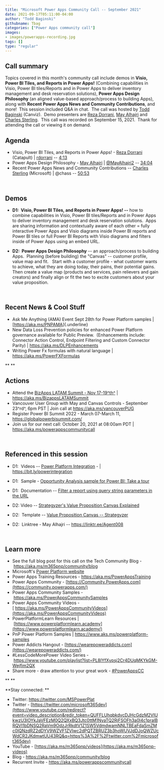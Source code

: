 ```yaml
---
title: "Microsoft Power Apps Community Call -- September 2021"
date: 2021-09-17T05:11:00-04:00
author: "Todd Baginski"
githubname: Tbag
categories: ["Power Apps community call"]
images:
- images/powerapps-recording.jpg
tags: []
type: "regular"
---
```


## Call summary

Topics covered in this month's community call include demos in **Visio,
Power BI Tiles, and Reports in Power Apps!** (Combining capabilities in
Visio, Power BI tiles/Reports and in Power Apps to deliver inventory
management and desk reservation solutions), **Power Apps Design
Philosophy** (an aligned value-based approach/process to building Apps),
along with **Recent Power Apps News and Community Contributions**, and
more!  This session included Q&A in chat.  The call was hosted by [Todd
Baginski](http://twitter.com/toddbaginski) (Canviz).  Demo presenters
are [Reza Dorrani](http://twitter.com/rezadorrani), [May
Alhajri](http://twitter.com/MayAlhajri2) and [Charles
Sterling](http://twitter.com/chass).  This call was recorded on
September 15, 2021.  Thank for attending the call or viewing it on
demand. 


## Agenda

-   Visio, Power BI Tiles, and Reports in Power Apps! - [Reza
    Dorrani](http://twitter.com/rezadorrani) (Catapult) |
    [rdorrani](https://github.com/rdorrani) --
    [4:13](https://youtu.be/8bDUAK6N8Jg?t=253)
-   Power Apps Design Philosophy - [May
    Alhajri](http://twitter.com/MayAlhajri2) |
    [@MayAlhajri2](https://techcommunity.microsoft.com/t5/user/viewprofilepage/user-id/670696) --
    [34:04](https://youtu.be/8bDUAK6N8Jg?t=2044)
-   Recent Power Apps News and Community Contributions -- [Charles
    Sterling](http://twitter.com/chass) (Microsoft) | @chass --
    [50:53](https://youtu.be/8bDUAK6N8Jg?t=3053)

 

## Demos

-   **D1:  Visio, Power BI Tiles, and Reports in Power Apps! --** how to
    combine capabilities in Visio, Power BI tiles/Reports and in Power
    Apps to deliver inventory management and desk reservation
    solutions.  Apps are sharing information and contextually aware of
    each other = fully interactive Power Apps and Visio diagrams inside
    Power BI reports and Power BI tiles or full Power BI Reports with
    Visio diagrams and filters inside of Power Apps using an embed URL. 
      

-   **D2:  Power Apps Design Philosophy** -- an approach/process to
    building Apps.  Planning (before building) the "Canvas" -- customer
    profile, value map and fit.   Start with a customer profile - what
    customer wants to achieve, what they are doing today, their pains,
    their potential gains. Then create a value map (products and
    services, pain relievers and gain creators) and finally align or fit
    the two to excite customers about your value proposition.   

 

## Recent News & Cool Stuff

-   Ask Me Anything (AMA) Event Sept 28th for Power Platform samples |
    [<https://aka.ms/PNPAMA>]{.underline}
-   New Data Loss Prevention policies for enhanced Power Platform
    governance available for Public Preview.  (Enhancements include:
    Connector Action Control, Endpoint Filtering and Custom Connector
    Parity) | <https://aka.ms/DLPEnhancements>
-   Writing Power Fx formulas with natural language |
    <https://aka.ms/PowerFXFormulas>

** **

## Actions

-   Attend the [BizApps LATAM Summit - Nov
    17-19^th^](https://aka.ms/BizappsLATAMSummit) |
    <https://aka.ms/BizappsLATAMSummit>
-   Vancouver User Group with May and Canvas Controls - September
    23^rd^, 6pm PST | Join call at <https://aka.ms/vancouverPUG>
-   Register Power BI Summit 2022 - March 07-March 11,
    <https://globalpowerbisummit.com/>
-   Join us for our next call: October 20, 2021 at 08:00am PDT |
    <https://aka.ms/powerappscommunitycall>

 

## Referenced in this session

-   D1:  Videos -- [Power Platform
    Integration](https://www.youtube.com/playlist?list=PLTyFh-qDKAiEUf5st2WhUzgoDRF-1hET0) -
    | <https://bit.ly/powerintegration>

-   D1:  Sample - [Opportunity Analysis sample for Power BI: Take a
    tour](https://github.com/MicrosoftDocs/powerbi-docs/blob/live/powerbi-docs/create-reports/sample-opportunity-analysis.md) 

-   D1:  Documentation -- [Filter a report using query string parameters
    in the
    URL](https://docs.microsoft.com/power-bi/collaborate-share/service-url-filters) 

-   D2: Video -- [Strategyzer's Value Proposition Canvas
    Explained](https://www.youtube.com/watch?v=ReM1uqmVfP0) 

-   D2:  Template -- [Value Proposition Canvas --
    Strategyzer](https://www.strategyzer.com/canvas) 

-   D2:  Linktree - May Alhajri -- <https://linktr.ee/Agent008>

 

## Learn more

-   See the full blog post for this call on the Tech Community Blog
    - <https://aka.ms/m365pnp/community/blog>
-   Microsoft's [Power Platform
    website](https://powerplatform.microsoft.com/)
-   Power Apps Training Resources - <https://aka.ms/PowerAppsTraining>
-   Power Apps Community
    - [https://Community.PowerApps.com](https://community.powerapps.com/)
-   Power Apps Community Samples
    - <https://aka.ms/PowerAppsCommunitySamples>
-   Power Apps Community Videos
    -[ https://aka.ms/PowerAppsCommunityVideos](https://aka.ms/PowerAppsCommunityVideos)
-   PowerPlatformLearn Resources
    | [https://www.powerplatformlearn.academy](https://www.powerplatformlearn.academy/)
-   PnP Power Platform Samples
    | <https://www.aks.ms/powerplatform-samples>
-   Power Addicts Hangout
    - [https://wearepoweraddicts.com](https://wearepoweraddicts.com/)
-   #LessCodeMorePower Video Series
    - <https://www.youtube.com/playlist?list=PL8IYfXypsj2Cr4DUqMKYkGM-Wejfim2QX>
-   Share more - draw attention to your great work
    - [#PowerAppsCC](https://twitter.com/hashtag/PowerAppsCC?src=hashtag_click)

** **

**Stay connected: **

-   Twitter: <https://twitter.com/MSPowerPlat>
-   Twitter
    - [https://twitter.com/microsoft365dev](https://www.youtube.com/redirect?event=video_description&redir_token=QUFFLUhqbkdvcDJHcGdzM2VIUkwzU3lOYkJaVFEzM0Q2QXxBQ3Jtc0ttM1NyaTQ2RjFSOFh3a0l4c1pralBRQVI1bDNSQ2RaVm9OdzJrRkdtV1Z1SW5VdmdwamNNLTBEaFdaSmZMc0lQNzdRZ2dDYV9WZVF1ZVIwc2dPQTZBRUZ3b3hoWUVJdDJoQWZUcWdCR2JKdmwtUU43RQ&q=https%3A%2F%2Ftwitter.com%2Fmicrosoft365dev)​
-   YouTube -
    [https://aka.ms/m365pnp/videos](https://aka.ms/m365pnp-videos)​
-   Blog - <https://aka.ms/m365pnp/community/blog>
-   Recurrent Invite - <https://aka.ms/powerappscommunitycall>
